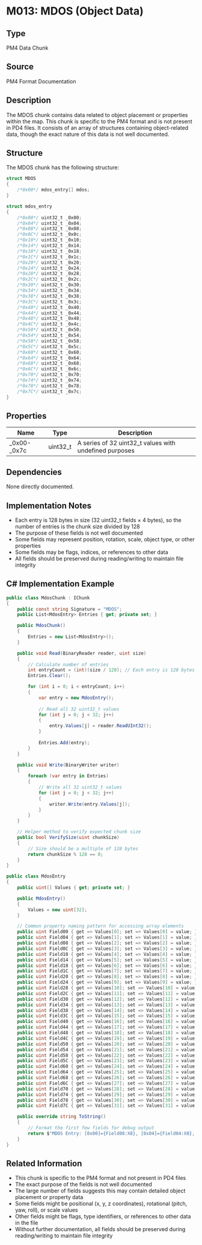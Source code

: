 # M013: MDOS (Object Data)

## Type
PM4 Data Chunk

## Source
PM4 Format Documentation

## Description
The MDOS chunk contains data related to object placement or properties within the map. This chunk is specific to the PM4 format and is not present in PD4 files. It consists of an array of structures containing object-related data, though the exact nature of this data is not well documented.

## Structure
The MDOS chunk has the following structure:

```csharp
struct MDOS
{
    /*0x00*/ mdos_entry[] mdos;
}

struct mdos_entry
{
    /*0x00*/ uint32_t _0x00;
    /*0x04*/ uint32_t _0x04;
    /*0x08*/ uint32_t _0x08;
    /*0x0C*/ uint32_t _0x0c;
    /*0x10*/ uint32_t _0x10;
    /*0x14*/ uint32_t _0x14;
    /*0x18*/ uint32_t _0x18;
    /*0x1C*/ uint32_t _0x1c;
    /*0x20*/ uint32_t _0x20;
    /*0x24*/ uint32_t _0x24;
    /*0x28*/ uint32_t _0x28;
    /*0x2C*/ uint32_t _0x2c;
    /*0x30*/ uint32_t _0x30;
    /*0x34*/ uint32_t _0x34;
    /*0x38*/ uint32_t _0x38;
    /*0x3C*/ uint32_t _0x3c;
    /*0x40*/ uint32_t _0x40;
    /*0x44*/ uint32_t _0x44;
    /*0x48*/ uint32_t _0x48;
    /*0x4C*/ uint32_t _0x4c;
    /*0x50*/ uint32_t _0x50;
    /*0x54*/ uint32_t _0x54;
    /*0x58*/ uint32_t _0x58;
    /*0x5C*/ uint32_t _0x5c;
    /*0x60*/ uint32_t _0x60;
    /*0x64*/ uint32_t _0x64;
    /*0x68*/ uint32_t _0x68;
    /*0x6C*/ uint32_t _0x6c;
    /*0x70*/ uint32_t _0x70;
    /*0x74*/ uint32_t _0x74;
    /*0x78*/ uint32_t _0x78;
    /*0x7C*/ uint32_t _0x7c;
}
```

## Properties
| Name | Type | Description |
|------|------|-------------|
| _0x00-_0x7c | uint32_t | A series of 32 uint32_t values with undefined purposes |

## Dependencies
None directly documented.

## Implementation Notes
- Each entry is 128 bytes in size (32 uint32_t fields × 4 bytes), so the number of entries is the chunk size divided by 128
- The purpose of these fields is not well documented
- Some fields may represent position, rotation, scale, object type, or other properties
- Some fields may be flags, indices, or references to other data
- All fields should be preserved during reading/writing to maintain file integrity

## C# Implementation Example

```csharp
public class MdosChunk : IChunk
{
    public const string Signature = "MDOS";
    public List<MdosEntry> Entries { get; private set; }

    public MdosChunk()
    {
        Entries = new List<MdosEntry>();
    }

    public void Read(BinaryReader reader, uint size)
    {
        // Calculate number of entries
        int entryCount = (int)(size / 128); // Each entry is 128 bytes (32 uint32_t values)
        Entries.Clear();

        for (int i = 0; i < entryCount; i++)
        {
            var entry = new MdosEntry();
            
            // Read all 32 uint32_t values
            for (int j = 0; j < 32; j++)
            {
                entry.Values[j] = reader.ReadUInt32();
            }
            
            Entries.Add(entry);
        }
    }

    public void Write(BinaryWriter writer)
    {
        foreach (var entry in Entries)
        {
            // Write all 32 uint32_t values
            for (int j = 0; j < 32; j++)
            {
                writer.Write(entry.Values[j]);
            }
        }
    }

    // Helper method to verify expected chunk size
    public bool VerifySize(uint chunkSize)
    {
        // Size should be a multiple of 128 bytes
        return chunkSize % 128 == 0;
    }
}

public class MdosEntry
{
    public uint[] Values { get; private set; }

    public MdosEntry()
    {
        Values = new uint[32];
    }

    // Common property naming pattern for accessing array elements
    public uint Field00 { get => Values[0]; set => Values[0] = value; }
    public uint Field04 { get => Values[1]; set => Values[1] = value; }
    public uint Field08 { get => Values[2]; set => Values[2] = value; }
    public uint Field0C { get => Values[3]; set => Values[3] = value; }
    public uint Field10 { get => Values[4]; set => Values[4] = value; }
    public uint Field14 { get => Values[5]; set => Values[5] = value; }
    public uint Field18 { get => Values[6]; set => Values[6] = value; }
    public uint Field1C { get => Values[7]; set => Values[7] = value; }
    public uint Field20 { get => Values[8]; set => Values[8] = value; }
    public uint Field24 { get => Values[9]; set => Values[9] = value; }
    public uint Field28 { get => Values[10]; set => Values[10] = value; }
    public uint Field2C { get => Values[11]; set => Values[11] = value; }
    public uint Field30 { get => Values[12]; set => Values[12] = value; }
    public uint Field34 { get => Values[13]; set => Values[13] = value; }
    public uint Field38 { get => Values[14]; set => Values[14] = value; }
    public uint Field3C { get => Values[15]; set => Values[15] = value; }
    public uint Field40 { get => Values[16]; set => Values[16] = value; }
    public uint Field44 { get => Values[17]; set => Values[17] = value; }
    public uint Field48 { get => Values[18]; set => Values[18] = value; }
    public uint Field4C { get => Values[19]; set => Values[19] = value; }
    public uint Field50 { get => Values[20]; set => Values[20] = value; }
    public uint Field54 { get => Values[21]; set => Values[21] = value; }
    public uint Field58 { get => Values[22]; set => Values[22] = value; }
    public uint Field5C { get => Values[23]; set => Values[23] = value; }
    public uint Field60 { get => Values[24]; set => Values[24] = value; }
    public uint Field64 { get => Values[25]; set => Values[25] = value; }
    public uint Field68 { get => Values[26]; set => Values[26] = value; }
    public uint Field6C { get => Values[27]; set => Values[27] = value; }
    public uint Field70 { get => Values[28]; set => Values[28] = value; }
    public uint Field74 { get => Values[29]; set => Values[29] = value; }
    public uint Field78 { get => Values[30]; set => Values[30] = value; }
    public uint Field7C { get => Values[31]; set => Values[31] = value; }

    public override string ToString()
    {
        // Format the first few fields for debug output
        return $"MDOS Entry: [0x00]={Field00:X8}, [0x04]={Field04:X8}, [0x08]={Field08:X8}, [0x0C]={Field0C:X8}, ...";
    }
}
```

## Related Information
- This chunk is specific to the PM4 format and not present in PD4 files
- The exact purpose of the fields is not well documented
- The large number of fields suggests this may contain detailed object placement or property data
- Some fields might be positional (x, y, z coordinates), rotational (pitch, yaw, roll), or scale values
- Other fields might be flags, type identifiers, or references to other data in the file
- Without further documentation, all fields should be preserved during reading/writing to maintain file integrity 